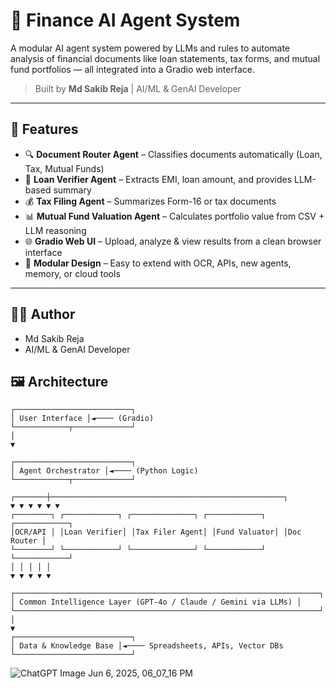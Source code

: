 # 🤖 Finance AI Agent System

A modular AI agent system powered by LLMs and rules to automate analysis of financial documents like loan statements, tax forms, and mutual fund portfolios — all integrated into a Gradio web interface.

> Built by **Md Sakib Reja** | AI/ML & GenAI Developer

---

## 🧩 Features

- 🔍 **Document Router Agent** – Classifies documents automatically (Loan, Tax, Mutual Funds)
- 🏦 **Loan Verifier Agent** – Extracts EMI, loan amount, and provides LLM-based summary
- 💰 **Tax Filing Agent** – Summarizes Form-16 or tax documents
- 📊 **Mutual Fund Valuation Agent** – Calculates portfolio value from CSV + LLM reasoning
- 🌐 **Gradio Web UI** – Upload, analyze & view results from a clean browser interface
- 🔗 **Modular Design** – Easy to extend with OCR, APIs, new agents, memory, or cloud tools

---

## 👨‍💻 Author
- Md Sakib Reja
- AI/ML & GenAI Developer

## 🖼️ Architecture

    ┌──────────────────────────┐
    │ User Interface │◄──── (Gradio)
    └────────────┬─────────────┘
    │
    ▼

    ┌──────────────────────────┐
    │ Agent Orchestrator │◄──── (Python Logic)
    └────────────┬─────────────┘

    ┌───────┼────────────────────────────────────────────────────┐
    ▼ ▼ ▼ ▼ ▼ ▼
    ┌────────┐ ┌────────────┐ ┌──────────────┐ ┌────────────┐ ┌────────────┐
    │OCR/API │ │Loan Verifier│ │Tax Filer Agent│ │Fund Valuator│ │Doc Router │
    └────────┘ └────────────┘ └──────────────┘ └────────────┘ └────────────┘
    │ │ │ │ │
    ▼ ▼ ▼ ▼ ▼

    ┌────────────────────────────────────────────────────────────────────┐
    │ Common Intelligence Layer (GPT-4o / Claude / Gemini via LLMs) │
    └────────────────────────────────────────────────────────────────────┘
    │
    ▼
    ┌──────────────────────────┐
    │ Data & Knowledge Base │◄──── Spreadsheets, APIs, Vector DBs
    └──────────────────────────┘


![ChatGPT Image Jun 6, 2025, 06_07_16 PM](https://github.com/user-attachments/assets/518a6cf7-3aba-4e7a-ae9e-6e007c4d679c)
